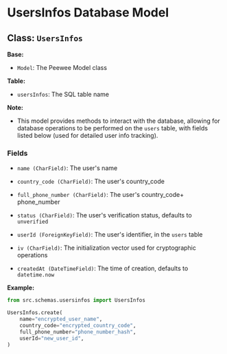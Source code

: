 # UsersInfos Database Model

## Class: `UsersInfos`

**Base:**

- `Model`: The Peewee Model class

**Table:**

- `usersInfos`: The SQL table name

**Note:**

- This model provides methods to interact with the database, allowing for database operations to be performed on the `users` table, with fields listed below (used for detailed user info tracking).

### Fields

- `name (CharField)`: The user's name

- `country_code (CharField)`: The user's country_code

- `full_phone_number (CharField)`: The user's country_code+ phone_number

- `status (CharField)`: The user's verification status, defaults to `unverified`

- `userId (ForeignKeyField)`: The user's identifier, in the `users` table

- `iv (CharField)`: The initialization vector used for cryptographic operations

- `createdAt (DateTimeField)`: The time of creation, defaults to `datetime.now`

**Example:**

```python
from src.schemas.usersinfos import UsersInfos

UsersInfos.create(
    name="encrypted_user_name",
    country_code="encrypted_country_code",
    full_phone_number="phone_number_hash",
    userId="new_user_id",
)
```
